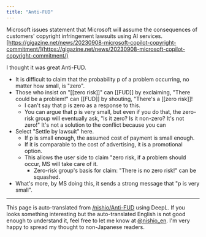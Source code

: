 ```yaml
---
title: "Anti-FUD"
---
```


Microsoft issues statement that Microsoft will assume the consequences of customers' copyright infringement lawsuits using AI services.
[https://gigazine.net/news/20230908-microsoft-copilot-copyright-commitment/](https://gigazine.net/news/20230908-microsoft-copilot-copyright-commitment/)

I thought it was great Anti-FUD.

- It is difficult to claim that the probability p of a problem occurring, no matter how small, is "zero".
- Those who insist on "[[zero risk]]" can [[FUD]] by exclaiming, "There could be a problem!" can [[FUD]] by shouting, "There's a [[zero risk]]!
    - I can't say that p is zero as a response to this.
    - You can argue that p is very small, but even if you do that, the zero-risk group will eventually ask, "Is it zero? Is it non-zero? It's not zero!" It's not a solution to the conflict because you can
- Select "Settle by lawsuit" here.
    - If p is small enough, the assumed cost of payment is small enough.
    - If it is comparable to the cost of advertising, it is a promotional option.
    - This allows the user side to claim "zero risk, if a problem should occur, MS will take care of it.
        - Zero-risk group's basis for claim: "There is no zero risk!" can be squashed.
- What's more, by MS doing this, it sends a strong message that "p is very small".

---
This page is auto-translated from [/nishio/Anti-FUD](https://scrapbox.io/nishio/Anti-FUD) using DeepL. If you looks something interesting but the auto-translated English is not good enough to understand it, feel free to let me know at [@nishio_en](https://twitter.com/nishio_en). I'm very happy to spread my thought to non-Japanese readers.